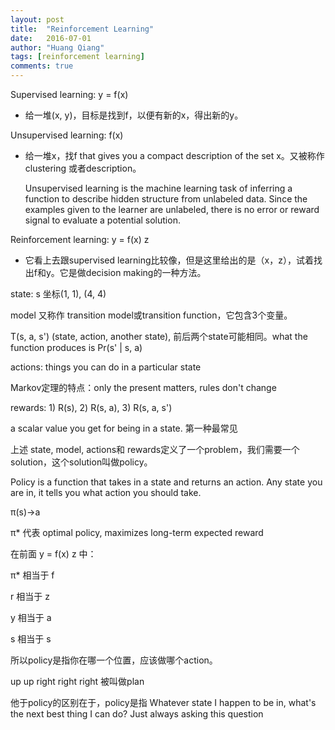 ```yaml
---
layout: post
title:  "Reinforcement Learning"
date:   2016-07-01
author: "Huang Qiang"
tags: [reinforcement learning]
comments: true
---
```


Supervised learning: y = f(x)

- 给一堆(x, y)，目标是找到f，以便有新的x，得出新的y。

Unsupervised learning: f(x)

- 给一堆x，找f that gives you a compact description of the set x。又被称作 clustering 或者description。

  Unsupervised learning is the machine learning task of inferring a function to describe hidden structure from unlabeled data. Since the examples given to the learner are unlabeled, there is no error or reward signal to evaluate a potential solution. 

Reinforcement learning: y = f(x) z

- 它看上去跟supervised learning比较像，但是这里给出的是（x，z），试着找出f和y。它是做decision making的一种方法。

state: s 坐标(1, 1), (4, 4)

model 又称作 transition model或transition function，它包含3个变量。

T(s, a, s') (state, action, another state), 前后两个state可能相同。what the function produces is Pr(s' \| s, a)

actions: things you can do in a particular state

Markov定理的特点：only the present matters, rules don't change

rewards: 1) R(s), 2) R(s, a), 3) R(s, a, s')

a scalar value you get for being in a state. 第一种最常见

上述 state, model, actions和 rewards定义了一个problem，我们需要一个solution，这个solution叫做policy。

Policy is a function that takes in a state and returns an action. Any state you are in, it tells you what action you should take.

π(s)→a

π* 代表 optimal policy, maximizes long-term expected reward

在前面 y = f(x) z 中：

π* 相当于 f

r 相当于 z

y 相当于 a

s 相当于 s

所以policy是指你在哪一个位置，应该做哪个action。

up up right right right 被叫做plan

他于policy的区别在于，policy是指 Whatever state I happen to be in, what's the next best thing I can do? Just always asking this question
